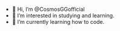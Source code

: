 - 👋 Hi, I’m @CosmosGGofficial
- 👀 I’m interested in studying and learning.
- 🌱 I’m currently learning how to code.

<!---
CosmosGGofficial/CosmosGGofficial is a ✨ special ✨ repository because its `README.md` (this file) appears on your GitHub profile.
You can click the Preview link to take a look at your changes.
--->
